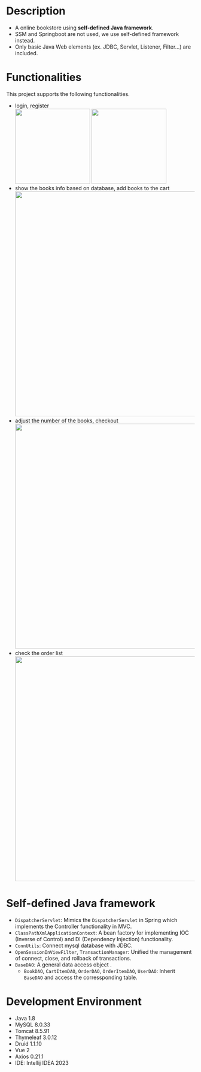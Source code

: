 # Description
  * A online bookstore using <b>self-defined Java framework</b>.
  * SSM and Springboot are not used, we use self-defined framework instead.
  * Only basic Java Web elements (ex. JDBC, Servlet, Listener, Filter...) are included.

# Functionalities
This project supports the following functionalities.
* login, register
  <br/><img src="https://github.com/Ivan-Fang/BookStore/assets/40261483/7eab87bb-fc5c-42bc-b75b-7763fc11736a" height="200px">
  <img src="https://github.com/Ivan-Fang/BookStore/assets/40261483/fc85869b-8b3d-4476-a0c8-da230c7325de" height="200px">
* show the books info based on database, add books to the cart
  <br/><img src="https://github.com/Ivan-Fang/BookStore/assets/40261483/73892648-9278-4b9a-a4f3-7d464705103e" width="600px"><br/>
* adjust the number of the books, checkout
  <br/><img src="https://github.com/Ivan-Fang/BookStore/assets/40261483/dcc8c809-2a0a-4683-87b1-e76059ad3f83" width="600px"><br/>
* check the order list
  <br/><img src="https://github.com/Ivan-Fang/BookStore/assets/40261483/03eaf970-ffcc-4196-86ee-d93eeb1173d9" width="600px"><br/>

# Self-defined Java framework
* `DispatcherServlet`: Mimics the `DispatcherServlet` in Spring which implements the Controller functionality in MVC.
* `ClassPathXmlApplicationContext`: A bean factory for implementing IOC (Inverse of Control) and DI (Dependency Injection) functionality.
* `ConnUtils`: Connect mysql database with JDBC.
* `OpenSessionInViewFilter`, `TransactionManager`: Unified the management of connect, close, and rollback of transactions.
* `BaseDAO`: A general data access object .
  * `BookDAO`, `CartItemDAO`, `OrderDAO`, `OrderItemDAO`, `UserDAO`: Inherit `BaseDAO` and access the corressponding table.

# Development Environment
* Java 1.8
* MySQL 8.0.33
* Tomcat 8.5.91
* Thymeleaf 3.0.12
* Druid 1.1.10
* Vue 2
* Axios 0.21.1
* IDE: Intellij IDEA 2023
